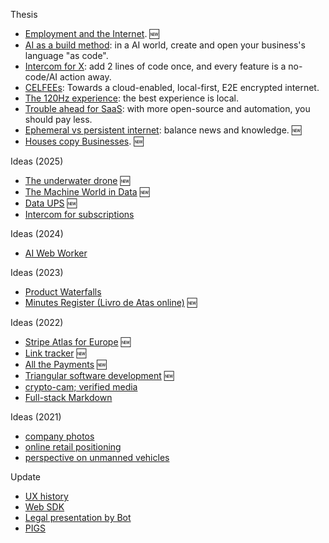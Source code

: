 Thesis
- [Employment and the Internet](). 🆕
- [AI as a build method](2023-03-14-AI-is-a-new-way-of-building.md): in a AI world, create and open your business's language "as code".
- [Intercom for X](2023-01-24-Intercom-for-X-thesis.md): add 2 lines of code once, and every feature is a no-code/AI action away.
- [CELFEEs](2022-02-14-CELFEEs.md): Towards a cloud-enabled, local-first, E2E encrypted internet.
- [The 120Hz experience](2021-10-18-the-120Hz-experience.md): the best experience is local.
- [Trouble ahead for SaaS](2017-12-03-trouble-ahead-for-saas.md): with more open-source and automation, you should pay less.
- [Ephemeral vs persistent internet](2015-04-19-ephemeral-vs-persistent-products.md): balance news and knowledge. 🆕
- [Houses copy Businesses](). 🆕
  
Ideas (2025)
- [The underwater drone](2025-05-02-underwater-drone/readme.md) 🆕
- [The Machine World in Data](2025-05-02-OWID-Machine-world.md) 🆕
- [Data UPS](2025-03-06-www-message-queue.md) 🆕
- [Intercom for subscriptions](2025-01-13-intercom-for-subscriptions.md)

Ideas (2024)
- [AI Web Worker](2024-11-21-AI-web-worker.md)

Ideas (2023)
- [Product Waterfalls](/2023-07-13-product-waterfalls.md)
- [Minutes Register (Livro de Atas online)](2023-04-18-livro-de-atas-online) 🆕

Ideas (2022)
- [Stripe Atlas for Europe](2022-06-14-stripe-atlas-for-europe/) 🆕
- [Link tracker](2022-06-11-link-tracker.md) 🆕
- [All the Payments](2022-06-01-multi-country-payments-terminal/) 🆕
- [Triangular software development](2022-04-11-triangular-development) 🆕
- [crypto-cam; verified media](2022-02-10-crypto-cam.md)
- [Full-stack Markdown](2022-03-01-full-stack-markdown.md)

Ideas (2021)
- [company photos](2021-08-21-company-photos.md)
- [online retail positioning](2020-04-29-online-retail-positioning.md)
- [perspective on unmanned vehicles](2017-02-25-perspective-on-unmanned-vehicles.md)

 
Update
- [UX history]()
- [Web SDK]()
- [Legal presentation by Bot]()
- [PIGS]()



